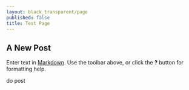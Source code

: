 ```yaml
---
layout: black_transparent/page
published: false
title: Test Page
---
```


## A New Post

Enter text in [Markdown](http://daringfireball.net/projects/markdown/). Use the toolbar above, or click the **?** button for formatting help.

do post